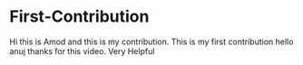 # First-Contribution
Hi this is Amod and this is my contribution.
This is my first contribution
hello anuj thanks for this video. Very Helpful
